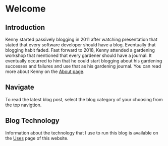 ﻿---
date: 2019-12-22
description: Information about this blog and Kenny Robinson.
author: Kenny Robinson
---

# Welcome

## Introduction

Kenny started passively blogging in 2011 after watching presentation that stated that every software developer should have a blog. Eventually that blogging habit faded. Fast forward to 2018, Kenny attended a gardening workshop that mentioned that every gardener should have a journal. It eventually occurred to him that he could start blogging about his gardening successes and failures and use that as his gardening journal.
You can read more about Kenny on the [About page](/about).

## Navigate 

To read the latest blog post, select the blog category of your 
choosing from the top navigtion.

## Blog Technology 

Information about the technology that I use to run this blog is available
on the [Uses](/uses#this-website-and-blog) page of this website.


